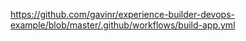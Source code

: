 https://github.com/gavinr/experience-builder-devops-example/blob/master/.github/workflows/build-app.yml